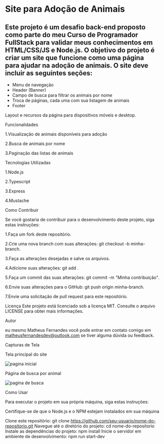 
<h1> <strong>Site para Adoção de Animais </strong> </h1>

<h2> Este projeto é um desafio back-end proposto como parte do meu Curso de Programador FullStack 
para validar meus conhecimentos em HTML/CSS/JS e Node.js. 
O objetivo do projeto é criar um site que funcione como uma página para ajudar na adoção de animais. 
O site deve incluir as seguintes seções: </h2>

<ul>
<li> Menu de navegação </li>

<li> Header (Banner) </li>

<li> Campo de busca para filtrar os animais por nome </li> 

<li> Troca de páginas, cada uma com sua listagem de animais </li>

<li> Footer </li>
</ul>

Layout e recursos da página para dispositivos móveis e desktop.


Funcionalidades 


1.Visualização de animais disponíveis para adoção

2.Busca de animais por nome

3.Paginação das listas de animais


Tecnologias Utilizadas

1.Node.js

2.Typescript

3.Express

4.Mustache

Como Contribuir

Se você gostaria de contribuir para o desenvolvimento deste projeto, siga estas instruções:

1.Faça um fork deste repositório.

2.Crie uma nova branch com suas alterações: git checkout -b minha-branch.

3.Faça as alterações desejadas e salve os arquivos.

4.Adicione suas alterações: git add .

5.Faça um commit das suas alterações: git commit -m "Minha contribuição".

6.Envie suas alterações para o GitHub: git push origin minha-branch.

7.Envie uma solicitação de pull request para este repositório.


Licença
Este projeto está licenciado sob a licença MIT. Consulte o arquivo LICENSE para obter mais informações.

Autor

eu mesmo Matheus Fernandes você pode entrar em contato comigo em matheusfernandesdev@outlook.com se tiver alguma dúvida ou feedback.

Capturas de Tela

Tela principal do site

![pagina inicial](https://user-images.githubusercontent.com/106289356/229003832-fce7d05c-789e-4ad2-944f-3fc3024b0f6f.jpg)

Página de busca por animal 

![pagina de busca](https://user-images.githubusercontent.com/106289356/229003773-62da158f-c9c5-4946-a07c-0e06eff330e8.jpg)


Como Usar

Para executar o projeto em sua própria máquina, siga estas instruções:

Certifique-se de que o Node.js e o NPM estejam instalados em sua máquina

Clone este repositório:
git clone https://github.com/seu-usuario/nome-do-repositorio.git
Navegue até o diretório do projeto: cd nome-do-repositorio
Instale as dependências do projeto: npm install
Inicie o servidor em ambiente de desenvolvimento: npm run start-dev


